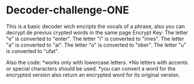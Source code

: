 # Decoder-challenge-ONE
This is a basic decoder wich encripts the vocals of a phrase, also you can decrypt de previus crypted words in the same page
Encrypt Key:
The letter "e" is converted to "enter".
The letter "i" is converted to "imes".
The letter "a" is converted to "ai".
The letter "o" is converted to "ober".
The letter "u" is converted to "ufat".

Also the code:
*works only with lowercase letters.
*No letters with accents or special characters should be used.
*you can convert a word for the encrypted version also return an encrypted word for its original version.
